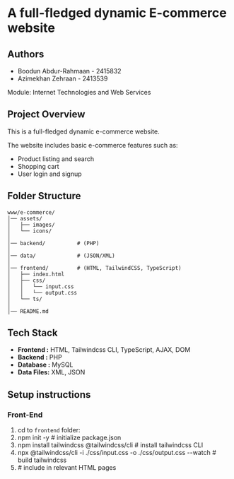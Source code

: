 # A full-fledged dynamic E-commerce website

## Authors
* Boodun Abdur-Rahmaan - 2415832 
* Azimekhan Zehraan    - 2413539

Module: Internet Technologies and Web Services

## Project Overview
This is a full-fledged dynamic e-commerce website.

The website includes basic e-commerce features such as:
- Product listing and search
- Shopping cart
- User login and signup

## Folder Structure

```text
www/e-commerce/
│── assets/
│   ├── images/
│   └── icons/
│
│── backend/          # (PHP)
│
│── data/             # (JSON/XML)
│
│── frontend/         # (HTML, TailwindCSS, TypeScript)
│   ├── index.html
│   ├── css/
│   │   └── input.css
│   │   └── output.css
│   └── ts/
│   
│── README.md
```

## Tech Stack

- **Frontend  :** HTML, Tailwindcss CLI, TypeScript, AJAX, DOM
- **Backend   :** PHP
- **Database  :** MySQL
- **Data Files:** XML, JSON

## Setup instructions

### Front-End

1. cd to `frontend` folder:
2. npm init -y                                                         # initialize package.json
3. npm install tailwindcss @tailwindcss/cli                            # install tailwindcss CLI
4. npx @tailwindcss/cli -i ./css/input.css -o ./css/output.css --watch # build tailwindcss
5. <link rel="stylesheet" href="./css/output.css">                     # include in relevant HTML pages
